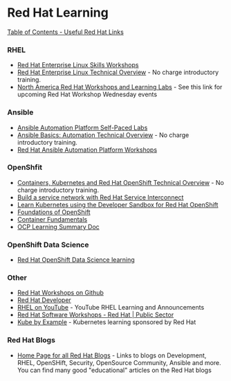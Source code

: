 # Red Hat Learning

[Table of Contents - Useful Red Hat Links](https://github.com/pslucas0212/UsefulRedHatLinks)

### RHEL
- [Red Hat Enterprise Linux Skills Workshops](https://lab.redhat.com/)
- [Red Hat Enterprise Linux Technical Overview](https://www.redhat.com/en/services/training/rh024-red-hat-linux-technical-overview?utm_medium=Email&utm_campaign=weekly&sc_cid=7013a0000038466AAA) - No charge introductory training.
- [North America Red Hat Workshops and Learning Labs](https://www.redhat.com/en/events/na-workshops-labs) - See this link for upcoming Red Hat Workshop Wednesday events
 
### Ansible
- [Ansible Automation Platform Self-Paced Labs](https://www.ansible.com/products/ansible-training)
- [Ansible Basics: Automation Technical Overview](https://www.redhat.com/en/services/training/do007-ansible-essentials-simplicity-automation-technical-overview?section=Overview) - No charge introductory training.
- [Red Hat Ansible Automation Platform Workshops](https://aap2.demoredhat.com/)

### OpenShfit
- [Containers, Kubernetes and Red Hat OpenShift Technical Overview](https://www.redhat.com/en/services/training/do080-deploying-containerized-applications-technical-overview) - No charge introductory training.
- [Build a service network with Red Hat Service Interconnect](https://developers.redhat.com/courses/build-service-network-red-hat-service-interconnect)
- [Learn Kubernetes using the Developer Sandbox for Red Hat OpenShift](https://developers.redhat.com/developer-sandbox/activities/learn-kubernetes-using-red-hat-developer-sandbox-openshift?sc_cid=7013a000003SxUkAAK)
- [Foundations of OpenShift](https://developers.redhat.com/learn/openshift/foundations-openshift?sc_cid=7013a000003SxUkAAK)
- [Container Fundamentals](https://developers.redhat.com/learn/openshift/container-fundamentals?sc_cid=7013a000003SxUkAAK)
- [OCP Learning Summary Doc](https://github.com/pslucas0212/RedHatLearning-OCP-Learning-Summary)

### OpenShift Data Science
- [Red Hat OpenShift Data Science learning](https://developers.redhat.com/learn/openshift-data-science)

### Other
- [Red Hat Workshops on Github](https://github.com/RedHatWorkshops/)
- [Red Hat Developer](https://developers.redhat.com/)
- [RHEL on YouTube](https://www.youtube.com/c/RedHatEnterpriseLinux) - YouTube RHEL Learning and Announcements
- [Red Hat Software Workshops - Red Hat | Public Sector](https://redhatgov.io/)
- [Kube by Example](https://kubebyexample.com) - Kubernetes learning sponsored by Red Hat



### Red Hat Blogs
- [Home Page for all Red Hat Blogs](https://www.redhat.com/en/all-blogs) - Links to blogs on Development, RHEL, OpenSHift, Security, OpenSource Community, Ansible and more.  You can find many good "educational" articles on the Red Hat blogs

